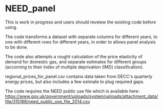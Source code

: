 # NEED_panel

This is work in progress and users should reveiew the existing code before using.

The code transforms a dataset with separate columns for different years, to one with different rows for different years, in order to allows panel analysis to be done.

The code also attempts a rought calculation of the price elasticity of demand for domestic gas, and separate estimates for different groups (accorning to their index of multiple deprivation (IMD) classification).

regional_prices_for_panel.csv contains data taken from DECC's quarterly energy prices, but also includes a few estmate to plug required gaps.

The code  requires the NEED public use file which is available here:
https://www.gov.uk/government/uploads/system/uploads/attachment_data/file/315188/need_public_use_file_2014.csv


